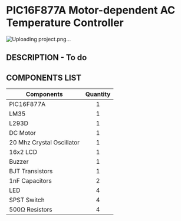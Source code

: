 # PIC16F877A Motor-dependent AC Temperature Controller
![Uploading project.png…]()

## DESCRIPTION - To do

## COMPONENTS LIST
| Components     | Quantity   |
| ------------- |:--:|
| PIC16F877A | 1 |
| LM35 | 1 |
| L293D | 1 |
| DC Motor | 1 |
| 20 Mhz Crystal Oscillator | 1 | 
| 16x2 LCD | 1 |
| Buzzer | 1 |
| BJT Transistors | 1 |
| 1nF Capacitors | 2 | 
| LED | 4 |
| SPST Switch | 4 |
| 500Ω Resistors | 4 |


